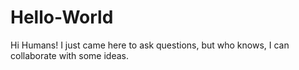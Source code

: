 # Hello-World
Hi Humans!
I just came here to ask questions, but who knows, I can collaborate with some ideas.
